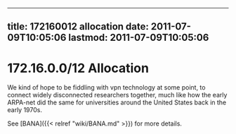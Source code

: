 
---
title: 172160012 allocation
date: 2011-07-09T10:05:06
lastmod: 2011-07-09T10:05:06
---
172.16.0.0/12 Allocation
========================

We kind of hope to be fiddling with vpn technology at some point, to
connect widely disconnected researchers together, much like how the
early ARPA-net did the same for universities around the United States
back in the early 1970s.

See [BANA]({{< relref "wiki/BANA.md" >}}) for more details.
